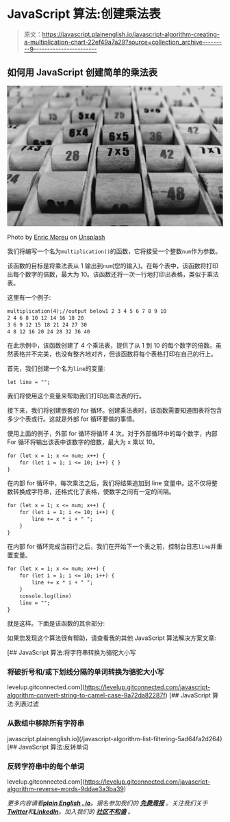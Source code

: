# JavaScript 算法:创建乘法表

> 原文：<https://javascript.plainenglish.io/javascript-algorithm-creating-a-multiplication-chart-22ef49a7a29?source=collection_archive---------9----------------------->

## 如何用 JavaScript 创建简单的乘法表

![](img/79d569c632adbe247eac263bbefad945.png)

Photo by [Enric Moreu](https://unsplash.com/@enric_moreu?utm_source=medium&utm_medium=referral) on [Unsplash](https://unsplash.com?utm_source=medium&utm_medium=referral)

我们将编写一个名为`multiplication()`的函数，它将接受一个整数`num`作为参数。

该函数的目标是将乘法表从 1 输出到`num`(您的输入)。在每个表中，该函数将打印出每个数字的倍数，最大为 10。该函数还将一次一行地打印出表格，类似于乘法表。

这里有一个例子:

```
multiplication(4);//output below1 2 3 4 5 6 7 8 9 10
2 4 6 8 10 12 14 16 18 20
3 6 9 12 15 18 21 24 27 30
4 8 12 16 20 24 28 32 36 40
```

在此示例中，该函数创建了 4 个乘法表，提供了从 1 到 10 的每个数字的倍数。虽然表格并不完美，也没有整齐地对齐，但该函数将每个表格打印在自己的行上。

首先，我们创建一个名为`line`的变量:

```
let line = "";
```

我们将使用这个变量来帮助我们打印出乘法表的行。

接下来，我们将创建嵌套的 for 循环。创建乘法表时，该函数需要知道图表将包含多少个表或行。这就是外部 for 循环要做的事情。

使用上面的例子，外部 for 循环将循环 4 次。对于外部循环中的每个数字，内部 For 循环将输出该表中该数字的倍数，最大为 x 乘以 10。

```
for (let x = 1; x <= num; x++) {
    for (let i = 1; i <= 10; i++) { }
}
```

在内部 for 循环中，每次乘法之后，我们将结果追加到 line 变量中。这不仅将整数转换成字符串，还格式化了表格，使数字之间有一定的间隔。

```
for (let x = 1; x <= num; x++) {
    for (let i = 1; i <= 10; i++) {
        line += x * i + " ";
    }
}
```

在内部 for 循环完成当前行之后，我们在开始下一个表之前，控制台日志`line`并重置变量。

```
for (let x = 1; x <= num; x++) {
    for (let i = 1; i <= 10; i++) {
        line += x * i + " ";
    }
    console.log(line)
    line = "";
}
```

就是这样。下面是该函数的其余部分:

如果您发现这个算法很有帮助，请查看我的其他 JavaScript 算法解决方案文章:

[](https://levelup.gitconnected.com/javascript-algorithm-convert-string-to-camel-case-9a72da82287f) [## JavaScript 算法:将字符串转换为骆驼大小写

### 将破折号和/或下划线分隔的单词转换为骆驼大小写

levelup.gitconnected.com](https://levelup.gitconnected.com/javascript-algorithm-convert-string-to-camel-case-9a72da82287f) [](/javascript-algorithm-list-filtering-5ad64fa2d264) [## JavaScript 算法:列表过滤

### 从数组中移除所有字符串

javascript.plainenglish.io](/javascript-algorithm-list-filtering-5ad64fa2d264) [](https://levelup.gitconnected.com/javascript-algorithm-reverse-words-9ddae3a3ba39) [## JavaScript 算法:反转单词

### 反转字符串中的每个单词

levelup.gitconnected.com](https://levelup.gitconnected.com/javascript-algorithm-reverse-words-9ddae3a3ba39) 

*更多内容请看*[***plain English . io***](https://plainenglish.io/)*。报名参加我们的* [***免费周报***](http://newsletter.plainenglish.io/) *。关注我们关于*[***Twitter***](https://twitter.com/inPlainEngHQ)*和*[***LinkedIn***](https://www.linkedin.com/company/inplainenglish/)*。加入我们的* [***社区不和谐***](https://discord.gg/GtDtUAvyhW) *。*